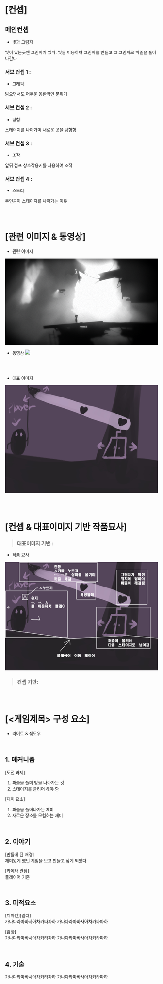 # [컨셉]
## 메인컨셉
- 빛과 그림자

빛이 있는곳엔 그림자가 있다. 빛을 이용하여 그림자를 만들고
그 그림자로 퍼즐을 풀어 나간다

### 서브 컨셉 1 : 
- 그래픽

밝으면서도 어두운 몽환적인 분위기

### 서브 컨셉 2 : 
- 탐험

스테이지를 나아가며 새로운 곳을 탐험함

### 서브 컨셉 3 : 
- 조작

앞뒤 점프 상호작용키를 사용하여 조작

### 서브 컨셉 4 : 
- 스토리

주인공이 스테이지를 나아가는 이유

<br><br>
# [관련 이미지 & 동영상]
- 관련 이미지  
<img src="./img/관련이미지.png">

- 동영상
[![](./img/그림.png)](https://www.youtube.com/watch?v=5xy4n73WOMM)

<br><br>

- 대표 이미지
<img src="./img/대표이미지.jpg">

<br><br>
# [컨셉 & 대표이미지 기반 작품묘사]
> ### 대표이미지 기반 :


- 작품 묘사
<img src="./img/작품 묘사.jpg">

> ### 컨셉 기반:

<br><br>
# [<게임제목> 구성 요소]

- 라이트 & 쉐도우

<br>

## 1. 메커니즘

[도전 과제]
1) 퍼즐을 풀며 방을 나아가는 것
2) 스테이지를 클리어 해야 함

[재미 요소]
1) 퍼즐을 풀어나가는 재미
2) 새로운 장소를 모험하는 재미

<br>

## 2. 이야기

[만들게 된 배경]  
재미있게 했던 게임을 보고 만들고 싶게 되었다

[카메라 관점]  
플레이어 기준

<br>

## 3. 미적요소

[디자인][컬러]  
가나다라마바사아차카타파하 가나다라마바사아차카타파하

[음향]  
가나다라마바사아차카타파하 가나다라마바사아차카타파하
	
<br>

## 4. 기술  
가나다라마바사아차카타파하 가나다라마바사아차카타파하
